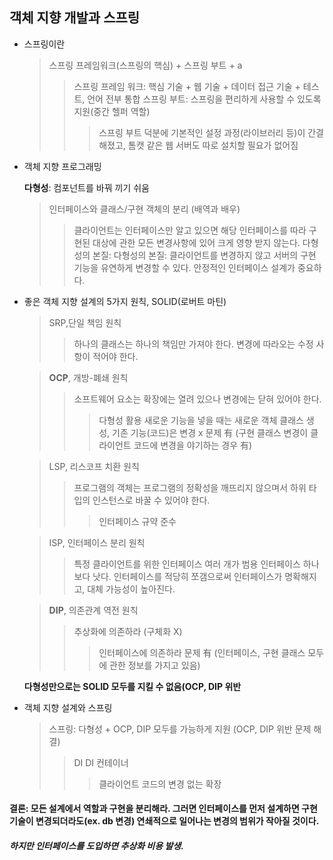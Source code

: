 ## 객체 지향 개발과 스프링

* 스프링이란

  > 스프링 프레임워크(스프링의 핵심) + 스프링 부트 + a
  > >스프링 프레임 워크: 핵심 기술 + 웹 기술 + 데이터 접근 기술 + 테스트, 언어 전부 통합 
  > >스프링 부트: 스프링을 편리하게 사용할 수 있도록 지원(중간 헬퍼 역할)
  > > >스프링 부트 덕분에 기본적인 설정 과정(라이브러리 등)이 간결해졌고, 톰캣 같은 웹 서버도 따로 설치할 필요가 없어짐          




* 객체 지향 프로그래밍    

  **다형성**: 컴포넌트를 바꿔 끼기 쉬움    

  > 인터페이스와 클래스/구현 객체의 분리 (배역과 배우)
  > > 클라이언트는 인터페이스만 알고 있으면 해당 인터페이스를 따라 구현된 대상에 관한 모든 변경사항에 있어 크게 영향 받지 않는다.
  > 다형성의 본질: 다형성의 본질: 클라이언트를 변경하지 않고 서버의 구현 기능을 유연하게 변경할 수 있다.
  > > 안정적인 인터페이스 설계가 중요하다.    

* 좋은 객체 지향 설계의 5가지 원칙, SOLID(로버트 마틴)    

  > SRP,단일 책임 원칙
  > > 하나의 클래스는 하나의 책임만 가져야 한다. 
  > > 변경에 따라오는 수정 사항이 적어야 한다.    
 
  > **OCP**, 개방-폐쇄 원칙
  > > 소프트웨어 요소는 확장에는 열려 있으나 변경에는 닫혀 있어야 한다. 
  > > > 다형성 활용
  > > > 새로운 기능을 넣을 때는 새로운 객체 클래스 생성, 기존 기능(코드)은 변경 x
  > > > 문제 有 (구현 클래스 변경이 클라이언트 코드에 변경을 야기하는 경우 有)    

  > LSP, 리스코프 치환 원칙
  > > 프로그램의 객체는 프로그램의 정확성을 깨뜨리지 않으며서 하위 타입의 인스턴스로 바꿀 수 있어야 한다.
  > > > 인터페이스 규약 준수     

  > ISP, 인터페이스 분리 원칙
  > > 특정 클라이언트를 위한 인터페이스 여러 개가 범용 인터페이스 하나보다 낫다.
  > > 인터페이스를 적당히 쪼갬으로써 인터페이스가 명확해지고, 대체 가능성이 높아진다.    

  > **DIP**, 의존관계 역전 원칙
  > > 추상화에 의존하라 (구체화 X)
  > > > 인터페이스에 의존하라
  > > > 문제 有 (인터페이스, 구현 클래스 모두에 관한 정보를 가지고 있음)    

  **다형성만으로는 SOLID 모두를 지킬 수 없음(OCP, DIP 위반**    

* 객체 지향 설계와 스프링    

  > 스프링: 다형성 + OCP, DIP 모두를 가능하게 지원 (OCP, DIP 위반 문제 해결)
  > > DI
  > > DI 컨테이너
  > > > 클라이언트 코드의 변경 없는 확장   



#### 결론: 모든 설계에서 역할과 구현을 분리해라. 그러면 인터페이스를 먼저 설계하면 구현 기술이 변경되더라도(ex. db 변경) 연쇄적으로 일어나는 변경의 범위가 작아질 것이다.
##### 하지만 인터페이스를 도입하면 추상화 비용 발생.









